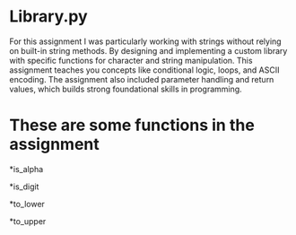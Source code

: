 # Library.py

For this assignment I was particularly working with strings without relying on built-in string methods. By designing and implementing a custom library with specific functions for character and string manipulation. This assignment teaches you concepts like conditional logic, loops, and ASCII encoding. The assignment also included parameter handling and return values, which builds strong foundational skills in programming. 



# These are some functions in the assignment 
*is_alpha 

*is_digit 

*to_lower 

*to_upper





